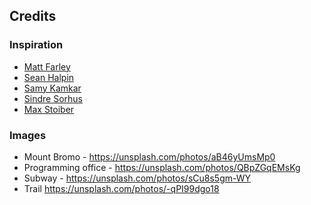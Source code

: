 

## Credits

### Inspiration

- [Matt Farley](http://mattfarley.ca/)
- [Sean Halpin](http://seanhalpin.io/)
- [Samy Kamkar](https://samy.pl/)
- [Sindre Sorhus](https://sindresorhus.com/)
- [Max Stoiber](https://mxstbr.com/)

### Images

- Mount Bromo - https://unsplash.com/photos/aB46yUmsMp0
- Programming office - https://unsplash.com/photos/QBpZGqEMsKg
- Subway - https://unsplash.com/photos/sCu8s5gm-WY
- Trail https://unsplash.com/photos/-qPI99dgo18
